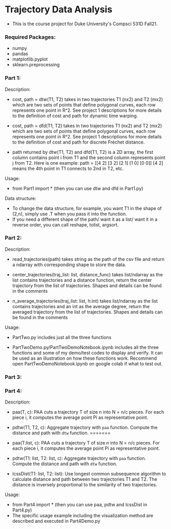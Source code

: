 # Trajectory Data Analysis
- This is the course project for Duke University's Compsci 531D Fall21.

### Required Packages:
- numpy
- pandas
- matplotlib.pyplot
- sklearn.preprocessing

### Part 1:

Description:
- cost, path = dtw(T1, T2) takes in two trajectories T1 (nx2) and T2 (mx2) which are two sets of points that define polygonal curves,
  each row represents one point in R^2. See project 1 descriptions for more details to the definition of cost and path for dynamic time warping.

- cost, path = dfd(T1, T2) takes in two trajectories T1 (nx2) and T2 (mx2) which are two sets of points that define polygonal curves,
  each row represents one point in R^2. See project 1 descriptions for more details to the definition of cost and path for discrete Fréchet distance.

- path returned by dtw(T1, T2) and dfd(T1, T2) is a 2D array, the first column contains point i from T1 and the second column represents point j
  from T2. Here is one example:
  path = [[4 2]
          [3 2]
          [2 1]
          [1 0]
          [0 0]]
  [4 2] means the 4th point in T1 connects to 2nd in T2, etc.

Usage:
- from Part1 import * (then you can use dtw and dfd in Part1.py)

Data structure:
- To change the data structure, for example, you want T1 in the shape of (2,n), simply use .T when you pass it into the function.
- If you need a different shape of the path/ want it as a list/ want it in a reverse order, you can call reshape, tolist, argsort.

### Part 2:

Description:
- read_trajectories(path) takes string as the path of the csv file and return a ndarray with corresponding shape to store the data.

- center_trajectories(traj_list: list, distance_func) takes list/ndarray as the list contains trajectories and a distance function, return the center trajectory from the list     of trajectories. Shapes and details can be found in the comments

- n_average_trajectories(traj_list: list, h:int) takes list/ndarray as the list contains trajectories and an int as the average degree, return the averaged trajectory from the   list of trajectories. Shapes and details can be found in the comments

Usage:
- PartTwo.py includes just all the three functions

- PartTwoDemo.py/PartTwoDemoNotebook.ipynb includes all the three functions and some of my demo/test codes to display and verify. It can be used as an illustration on how these   functions work. Recommend open PartTwoDemoNotebook.ipynb on google colab if what to test out.

### Part 3:

### Part 4:

Description:
- paa(T, c): PAA cuts a trajectory T of size n into N = n/c pieces. For each piece i, it computes the average point Pi as representative point.

- pdtw(T1, T2, c): Aggregate trajectory with ```paa``` function. Compute the distance and path with ```dtw``` function.
=======
- paa(T:list, c): PAA cuts a trajectory T of size n into N = n/c pieces. For each piece i, it computes the average point Pi as representative point.

- pdtw(T1: list, T2: list, c): Aggregate trajectory with ```paa``` function. Compute the distance and path with ```dtw``` function.

- lcssDist(T1: list, T2: list): Use longest common subsequence algorithm to calculate distance and path between two trajectories T1 and T2. The distance is inversely proportional to the similarity of two trajectories.

Usage:
- from Part4 import * (then you can use paa, pdtw and lcssDist in Part4.py)
- The specific usage example including the visualization method are described and executed in Part4Demo.py
